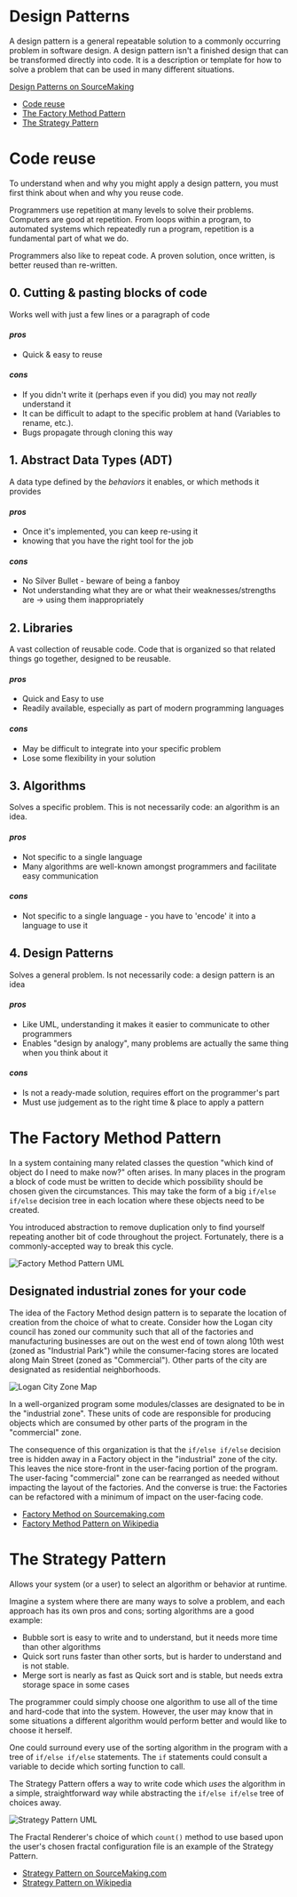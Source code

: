 # Design Patterns

A design pattern is a general repeatable solution to a commonly occurring
problem in software design. A design pattern isn't a finished design that can
be transformed directly into code. It is a description or template for how to
solve a problem that can be used in many different situations.

[Design Patterns on SourceMaking](https://sourcemaking.com/design_patterns)


* [Code reuse](#code-reuse)
* [The Factory Method Pattern](#the-factory-method-pattern)
* [The Strategy Pattern](#the-strategy-pattern)


# Code reuse

To understand when and why you might apply a design pattern, you must first
think about when and why you reuse code.

Programmers use repetition at many levels to solve their problems. Computers
are good at repetition. From loops within a program, to automated systems which
repeatedly run a program, repetition is a fundamental part of what we do.

Programmers also like to repeat code. A proven solution, once written, is
better reused than re-written.


## 0. Cutting & pasting blocks of code

Works well with just a few lines or a paragraph of code

#### _pros_

-   Quick & easy to reuse

#### _cons_

-   If you didn't write it (perhaps even if you did) you may not  _really_  understand it
-   It can be difficult to adapt to the specific problem at hand (Variables to rename, etc.).
-   Bugs propagate through cloning this way


## 1. Abstract Data Types (ADT)

A data type defined by the  _behaviors_  it enables, or which methods it provides

#### _pros_

-   Once it's implemented, you can keep re-using it
-   knowing that you have the right tool for the job

#### _cons_

-   No Silver Bullet - beware of being a fanboy
-   Not understanding what they are or what their weaknesses/strengths are -> using them inappropriately


## 2. Libraries

A vast collection of reusable code. Code that is organized so that related things go together, designed to be reusable.

#### _pros_

-   Quick and Easy to use
-   Readily available, especially as part of modern programming languages

#### _cons_

-   May be difficult to integrate into your specific problem
-   Lose some flexibility in your solution


## 3. Algorithms

Solves a specific problem.  This is not necessarily code: an algorithm is an idea.

#### _pros_

-   Not specific to a single language
-   Many algorithms are well-known amongst programmers and facilitate easy communication

#### _cons_

-   Not specific to a single language - you have to 'encode' it into a language to use it


## 4. Design Patterns

Solves a general problem. Is not necessarily code: a design pattern is an idea

#### _pros_

-   Like UML, understanding it makes it easier to communicate to other programmers
-   Enables "design by analogy", many problems are actually the same thing when you think about it

#### _cons_

-   Is not a ready-made solution, requires effort on the programmer's part
-   Must use judgement as to the right time & place to apply a pattern



# The Factory Method Pattern

In a system containing many related classes the question "which kind of object
do I need to make now?" often arises.  In many places in the program a block of
code must be written to decide which possibility should be chosen given the
circumstances.  This may take the form of a big `if/else if/else` decision tree
in each location where these objects need to be created.

You introduced abstraction to remove duplication only to find yourself
repeating another bit of code throughout the project.  Fortunately, there is a
commonly-accepted way to break this cycle.

![Factory Method Pattern UML](./assets/factory_method_pattern.jpg "The Factory Method design pattern - Structure and Collaboration, w3sDesign.com. Retrieved 2017-08-12")


## Designated industrial zones for your code

The idea of the Factory Method design pattern is to separate the location of
creation from the choice of what to create.  Consider how the Logan city
council has zoned our community such that all of the factories and
manufacturing businesses are out on the west end of town along 10th west (zoned
as "Industrial Park") while the consumer-facing stores are located along Main
Street (zoned as "Commercial").  Other parts of the city are designated as
residential neighborhoods.

![Logan City Zone Map](./assets/zoning.png "Logan City Zone Map")


In a well-organized program some modules/classes are designated to be in the
"industrial zone".  These units of code are responsible for producing objects
which are consumed by other parts of the program in the "commercial" zone.

The consequence of this organization is that the `if/else if/else` decision
tree is hidden away in a Factory object in the "industrial" zone of the city.
This leaves the nice store-front in the user-facing portion of the program.
The user-facing "commercial" zone can be rearranged as needed without impacting
the layout of the factories.  And the converse is true: the Factories can be
refactored with a minimum of impact on the user-facing code.

*   [Factory Method on Sourcemaking.com](https://sourcemaking.com/design_patterns/factory_method)
*   [Factory Method Pattern on Wikipedia](https://en.wikipedia.org/wiki/Factory_method_pattern)



# The Strategy Pattern

Allows your system (or a user) to select an algorithm or behavior at runtime.

Imagine a system where there are many ways to solve a problem, and each
approach has its own pros and cons; sorting algorithms are a good example:

*   Bubble sort is easy to write and to understand, but it needs more time than other algorithms
*   Quick sort runs faster than other sorts, but is harder to understand and is not stable.
*   Merge sort is nearly as fast as Quick sort and is stable, but needs extra storage space in some cases

The programmer could simply choose one algorithm to use all of the time and
hard-code that into the system.  However, the user may know that in some
situations a different algorithm would perform better and would like to choose
it herself.

One could surround every use of the sorting algorithm in the program with a
tree of `if/else if/else` statements.  The `if` statements could consult a
variable to decide which sorting function to call.

The Strategy Pattern offers a way to write code which *uses* the algorithm
in a simple, straightforward way while abstracting the `if/else if/else` tree
of choices away.

![Strategy Pattern UML](./assets/strategy_pattern.jpg "The Strategy design pattern - Structure and Collaboration, w3sDesign.com. Retrieved 2017-08-12")


The Fractal Renderer's choice of which `count()` method to use based upon the
user's chosen fractal configuration file is an example of the Strategy Pattern.

*   [Strategy Pattern on SourceMaking.com](https://sourcemaking.com/design_patterns/strategy)
*   [Strategy Pattern on Wikipedia](https://en.wikipedia.org/wiki/Strategy_pattern)
